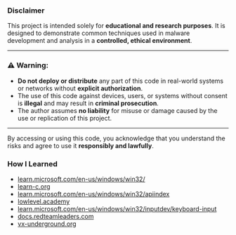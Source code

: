 ### Disclaimer

This project is intended solely for **educational and research purposes**. It is designed to demonstrate common techniques used in malware development and analysis in a **controlled, ethical environment**.

---

### ⚠️ Warning:

- **Do not deploy or distribute** any part of this code in real-world systems or networks without **explicit authorization**.  
- The use of this code against devices, users, or systems without consent is **illegal** and may result in **criminal prosecution**.  
- The author assumes **no liability** for misuse or damage caused by the use or replication of this project.

---

By accessing or using this code, you acknowledge that you understand the risks and agree to use it **responsibly and lawfully**.

### How I Learned
- [learn.microsoft.com/en-us/windows/win32/](https://learn.microsoft.com/en-us/windows/win32/)
- [learn-c.org](https://www.learn-c.org/)
- [learn.microsoft.com/en-us/windows/win32/apiindex](https://learn.microsoft.com/en-us/windows/win32/apiindex/windows-api-list)
- [lowlevel.academy](https://lowlevel.academy/)
- [learn.microsoft.com/en-us/windows/win32/inputdev/keyboard-input](https://learn.microsoft.com/en-us/windows/win32/inputdev/keyboard-input)
- [docs.redteamleaders.com](https://docs.redteamleaders.com/offensive-security/privilege-escalation/windows-uac-bypass-techniques)
- [vx-underground.org](vx-underground.org)
